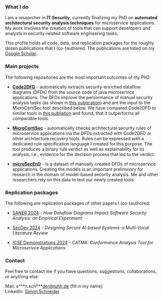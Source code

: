 ### What I do

I am a researcher in **IT Security**, currently finalizing my PhD on **automated architectural security analysis techniques** for microservice applications. 
My work involves the creation of tools that can support developers and analysts in security-related software engineering tasks.

This profile holds all code, data, and replication packages for the roughly dozen publications that I (co-)authored.
The publications are listed on my [Google Scholar](https://scholar.google.com/citations?user=5kAe62IAAAAJ&hl=en).

### Main projects
The following repositories are the most important outcomes of my PhD:

- [**Code2DFD**](https://github.com/tuhh-softsec/code2DFD) - automatically extracts security-enriched dataflow diagrams (DFDs) from the source code of java microservice applications. 
The DFDs improve the persormance of manual security analysis tasks (as shown in [this publication](https://arxiv.org/pdf/2401.04446)) and are the input to the MicroCertiSec tool described below. We have compared Code2DFD to similar tools in [this publiation](https://arxiv.org/abs/2412.08352) and found, that it outperforms all comparable tools.

- [**MicroCertiSec**](https://github.com/tuhh-softsec/microCertiSec) - automatically checks architectural security rules of microservice applications via the DFDs extracted with Code2DFD or other architecture recovery tools. 
Rules can be expressed with a dedicated rule specification language I created for this purpose.
The tool produces a binary rule verdict as well as explainability for its analysis, i.e., evidence for the decision process that led to the verdict.

- [**microSecEnD**](https://tuhh-softsec.github.io/microSecEnD/) - is a dataset of manually created DFDs of microservice applications. 
Creating the models is an important preliminary for research in the domain of model-based security analysis.
Me and other researchers rely on this data to test our newly created tools.


### Replication packages
The following are replication packages of other papers I (co-)authored:

- [SANER 2024](https://github.com/tuhh-softsec/SANER2024_empirical_experiment_DFDs) - *How Dataflow Diagrams Impact Software Security Analysis: an Empirical Experiment*

- [SecDev 2024](https://github.com/SimonAdrian/AI-systems_security_guidelines) - *Designing Secure AI-based Systems: a Multi-Vocal Literature Review*

- [ICSE Demonstrations 2024](https://github.com/tudelft-cda-lab/CATMA) - *CATMA: Conformance Analysis Tool for Microserivce Applications*


### Contact
Feel free to contact me if you have questions, suggestions, collaborations, or anything else:

Mail: s\***n.sch\***der@tuhh.de (fill in my name) \
LinkedIn: [Simon Schneider](https://www.linkedin.com/in/simon-s-6765261b8/)

